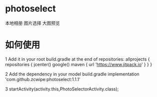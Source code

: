 # photoselect
本地相册 图片选择 大图预览
# 如何使用

1 Add it in your root build.gradle at the end of repositories:
allprojects {
    repositories {
        jcenter()
        google()
        maven { url 'https://www.jitpack.io' }
    }
}

2 Add the dependency in your model build.gradle
 implementation 'com.github.zcwipe:photoselect:1.1.1'
 
3 startActivity(activity.this,PhotoSelectorActivity.class);
 
